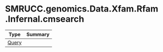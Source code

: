 ﻿
# SMRUCC.genomics.Data.Xfam.Rfam.Infernal.cmsearch

|Type|Summary|
|----|-------|
|[Query](./Query.md)||

